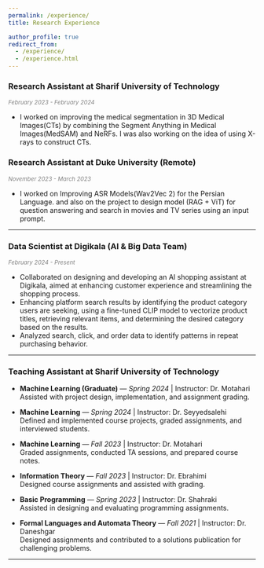 ```yaml
---
permalink: /experience/
title: Research Experience

author_profile: true
redirect_from: 
  - /experience/
  - /experience.html
---
```



### **Research Assistant at Sharif University of Technology**  
*<span style="font-size: smaller; color: gray;"> February 2023 - February 2024</span>*  
- I worked on improving the medical segmentation in 3D Medical Images(CTs) by combining the Segment Anything in Medical Images(MedSAM) and NeRFs. I was also working on the idea of using X-rays to construct CTs.

### **Research Assistant at Duke University (Remote)**  
*<span style="font-size: smaller; color: gray;"> November 2023 - March 2023</span>*  
- I worked on Improving ASR Models(Wav2Vec 2) for the Persian Language. and also on the project to design model (RAG + ViT) for question answering and search in movies and TV series using an input prompt. 

---

### **Data Scientist at Digikala (AI & Big Data Team)**  
*<span style="font-size: smaller; color: gray;"> February 2024 - Present</span>*
- Collaborated on designing and developing an AI shopping assistant at Digikala, aimed at enhancing customer experience and streamlining the shopping process.
- Enhancing platform search results by identifying the product category users are seeking, using a fine-tuned CLIP model to vectorize product titles, retrieving relevant items, and determining the desired category based on the results. 
- Analyzed search, click, and order data to identify patterns in repeat purchasing behavior.

---

### **Teaching Assistant at Sharif University of Technology**  
- **Machine Learning (Graduate)** — *Spring 2024* | Instructor: Dr. Motahari  
   Assisted with project design, implementation, and assignment grading.  

- **Machine Learning** — *Spring 2024* | Instructor: Dr. Seyyedsalehi  
   Defined and implemented course projects, graded assignments, and interviewed students.  

- **Machine Learning** — *Fall 2023* | Instructor: Dr. Motahari  
   Graded assignments, conducted TA sessions, and prepared course notes.  

- **Information Theory** — *Fall 2023* | Instructor: Dr. Ebrahimi  
   Designed course assignments and assisted with grading.  

- **Basic Programming** — *Spring 2023* | Instructor: Dr. Shahraki  
   Assisted in designing and evaluating programming assignments.  

- **Formal Languages and Automata Theory** — *Fall 2021* | Instructor: Dr. Daneshgar  
   Designed assignments and contributed to a solutions publication for challenging problems.  

---
